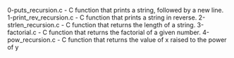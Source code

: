 0-puts_recursion.c - C function that prints a string, followed by a new line.
1-print_rev_recursion.c - C function that prints a string in reverse.
2-strlen_recursion.c - C function that returns the length of a string.
3-factorial.c - C function that returns the factorial of a given number.
4-pow_recursion.c - C function that returns the value of x raised to the power of y
